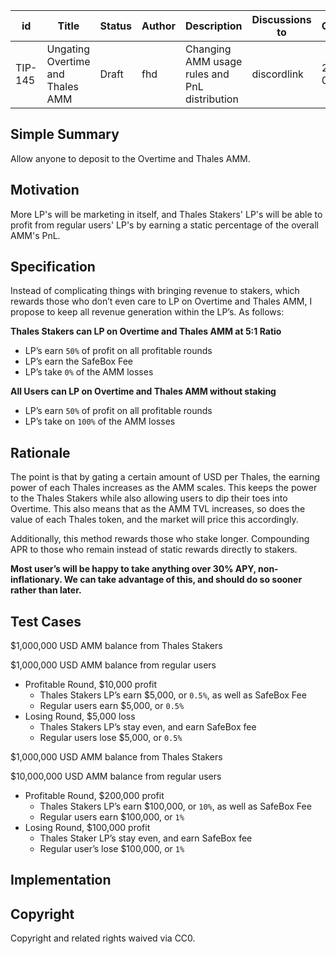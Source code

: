 
| id      | Title | Status | Author | Description | Discussions to | Created |
| ----------- | ----------- | ----------- | ----------- | ----------- | ----------- | ----------- |
| TIP-145 | Ungating Overtime and Thales AMM | Draft | fhd | Changing AMM usage rules and PnL distribution | discordlink | 2023-05-29

## Simple Summary
Allow anyone to deposit to the Overtime and Thales AMM. 


## Motivation
More LP's will be marketing in itself, and Thales Stakers' LP's will be able to profit from regular users' LP's by earning a static percentage of the overall AMM's PnL.

## Specification
Instead of complicating things with bringing revenue to stakers, which rewards those who don’t even care to LP on Overtime and Thales AMM, I propose to keep all revenue generation within the LP’s. As follows:

**Thales Stakers can LP on Overtime and Thales AMM at 5:1 Ratio** 

- LP’s earn `50%` of profit on all profitable rounds
- LP’s earn the SafeBox Fee
- LP’s take `0%` of the AMM losses

**All Users can LP on Overtime and Thales AMM without staking**

- LP’s earn `50%` of profit on all profitable rounds
- LP’s take on `100%` of the AMM losses

## Rationale
The point is that by gating a certain amount of USD per Thales, the earning power of each Thales increases as the AMM scales. This keeps the power to the Thales Stakers while also allowing users to dip their toes into Overtime. This also means that as the AMM TVL increases, so does the value of each Thales token, and the market will price this accordingly.

Additionally, this method rewards those who stake longer. Compounding APR to those who remain instead of static rewards directly to stakers.

**Most user’s will be happy to take anything over 30% APY, non-inflationary. We can take advantage of this, and should do so sooner rather than later.**

## Test Cases
$1,000,000 USD AMM balance from Thales Stakers

$1,000,000 USD AMM balance from regular users

- Profitable Round, $10,000 profit
    - Thales Stakers LP’s earn $5,000, or `0.5%`, as well as SafeBox Fee
    - Regular users earn $5,000, or `0.5%`
- Losing Round, $5,000 loss
    - Thales Stakers LP’s stay even, and earn SafeBox fee
    - Regular users lose $5,000, or `0.5%`

$1,000,000 USD AMM balance from Thales Stakers

$10,000,000 USD AMM balance from regular users

- Profitable Round, $200,000 profit
    - Thales Stakers LP’s earn $100,000, or `10%`, as well as SafeBox Fee
    - Regular users earn $100,000, or `1%`
- Losing Round, $100,000 profit
    - Thales Staker LP’s stay even, and earn SafeBox fee
    - Regular user’s lose $100,000, or `1%`

## Implementation


## Copyright

Copyright and related rights waived via CC0.
